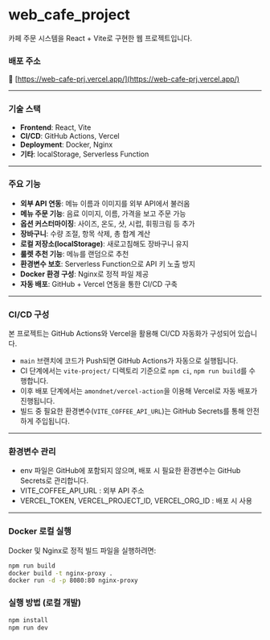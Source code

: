 # web_cafe_project

카페 주문 시스템을 React +  Vite로 구현한 웹 프로젝트입니다.

### 배포 주소

🔗 [https://web-cafe-prj.vercel.app/](https://web-cafe-prj.vercel.app/)

---

### 기술 스택

-  **Frontend**: React, Vite
-  **CI/CD**: GitHub Actions, Vercel
-  **Deployment**: Docker, Nginx
-  **기타**: localStorage, Serverless Function

---

### 주요 기능

-  **외부 API 연동**: 메뉴 이름과 이미지를 외부 API에서 불러옴
-  **메뉴 주문 기능**: 음료 이미지, 이름, 가격을 보고 주문 가능
-  **옵션 커스터마이징**: 사이즈, 온도, 샷, 시럽, 휘핑크림 등 추가
-  **장바구니**: 수량 조절, 항목 삭제, 총 합계 계산
-  **로컬 저장소(localStorage)**: 새로고침해도 장바구니 유지
-  **룰렛 추천 기능**: 메뉴를 랜덤으로 추천
-  **환경변수 보호**: Serverless Function으로 API 키 노출 방지
-  **Docker 환경 구성**: Nginx로 정적 파일 제공
-  **자동 배포**: GitHub + Vercel 연동을 통한 CI/CD 구축

---

### CI/CD 구성

본 프로젝트는 GitHub Actions와 Vercel을 활용해 CI/CD 자동화가 구성되어 있습니다.

- `main` 브랜치에 코드가 Push되면 GitHub Actions가 자동으로 실행됩니다.
- CI 단계에서는 `vite-project/` 디렉토리 기준으로 `npm ci`, `npm run build`를 수행합니다.
- 이후 배포 단계에서는 `amondnet/vercel-action`을 이용해 Vercel로 자동 배포가 진행됩니다.
- 빌드 중 필요한 환경변수(`VITE_COFFEE_API_URL`)는 GitHub Secrets를 통해 안전하게 주입됩니다.

---

### 환경변수 관리

- env 파일은 GitHub에 포함되지 않으며, 배포 시 필요한 환경변수는 GitHub Secrets로 관리합니다.
- VITE_COFFEE_API_URL : 외부 API 주소
- VERCEL_TOKEN, VERCEL_PROJECT_ID, VERCEL_ORG_ID : 배포 시 사용

---

### Docker 로컬 실행

Docker 및 Nginx로 정적 빌드 파일을 실행하려면:

```bash
npm run build
docker build -t nginx-proxy .
docker run -d -p 8080:80 nginx-proxy
```

### 실행 방법 (로컬 개발)

```bash
npm install
npm run dev
```